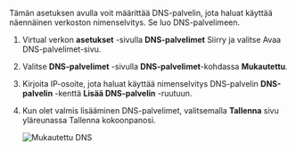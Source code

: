 Tämän asetuksen avulla voit määrittää DNS-palvelin, jota haluat käyttää näennäinen verkoston nimenselvitys. Se luo DNS-palvelimeen.

1. Virtual verkon **asetukset** -sivulla **DNS-palvelimet** Siirry ja valitse Avaa DNS-palvelimet-sivu.
2. Valitse **DNS-palvelimet** -sivulla **DNS-palvelimet**-kohdassa **Mukautettu**.
3. Kirjoita IP-osoite, jota haluat käyttää nimenselvitys DNS-palvelin **DNS-palvelin** -kenttä **Lisää DNS-palvelin** -ruutuun.
4. Kun olet valmis lisääminen DNS-palvelimet, valitsemalla **Tallenna** sivu yläreunassa Tallenna kokoonpanosi.

    ![Mukautettu DNS](./media/vpn-gateway-add-dns-rm-portal/add_dns.png)
